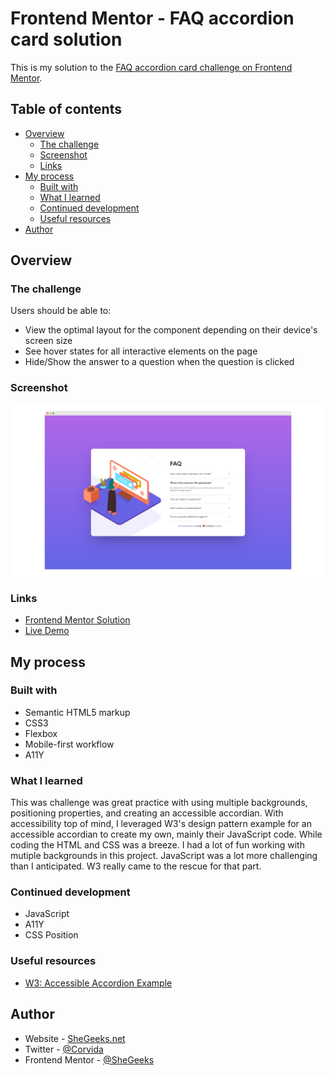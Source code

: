 # Frontend Mentor - FAQ accordion card solution

This is my solution to the [FAQ accordion card challenge on Frontend Mentor](https://www.frontendmentor.io/challenges/faq-accordion-card-XlyjD0Oam).

## Table of contents

- [Overview](#overview)
  - [The challenge](#the-challenge)
  - [Screenshot](#screenshot)
  - [Links](#links)
- [My process](#my-process)
  - [Built with](#built-with)
  - [What I learned](#what-i-learned)
  - [Continued development](#continued-development)
  - [Useful resources](#useful-resources)
- [Author](#author)

## Overview

### The challenge

Users should be able to:

- View the optimal layout for the component depending on their device's screen size
- See hover states for all interactive elements on the page
- Hide/Show the answer to a question when the question is clicked

### Screenshot

![Desktop Screenshot](desktop-ss.png)

### Links

- [Frontend Mentor Solution](https://www.frontendmentor.io/solutions/responsive-and-accessible-faq-accordion-card-SJ3j56Ftc)
- [Live Demo](https://shegeeks.github.io/Frontend-Mentor-Projects/faq-accordion-card/)

## My process

### Built with

- Semantic HTML5 markup
- CSS3 
- Flexbox
- Mobile-first workflow
- A11Y

### What I learned

This was challenge was great practice with using multiple backgrounds, positioning properties, and creating an accessible accordian. With accessibility top of mind, I leveraged W3's design pattern example for an accessible accordian to create my own, mainly their JavaScript code. While coding the HTML and CSS was a breeze. I had a lot of fun working with mutiple backgrounds in this project. JavaScript was a lot more challenging than I anticipated. W3 really came to the rescue for that part.

### Continued development
- JavaScript
- A11Y
- CSS Position

### Useful resources
- [W3: Accessible Accordion Example](https://www.w3.org/TR/wai-aria-practices-1.1/examples/accordion/accordion.html)

## Author

- Website - [SheGeeks.net](https://shegeeks.net)
- Twitter - [@Corvida](https://www.twitter.com/corvida)
- Frontend Mentor - [@SheGeeks](https://www.frontendmentor.io/profile/shegeeks)
